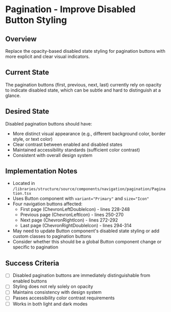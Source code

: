 # Pagination - Improve Disabled Button Styling

## Overview

Replace the opacity-based disabled state styling for pagination buttons with more explicit and clear visual indicators.

## Current State

The pagination buttons (first, previous, next, last) currently rely on opacity to indicate disabled state, which can be subtle and hard to distinguish at a glance.

## Desired State

Disabled pagination buttons should have:

-   More distinct visual appearance (e.g., different background color, border style, or text color)
-   Clear contrast between enabled and disabled states
-   Maintained accessibility standards (sufficient color contrast)
-   Consistent with overall design system

## Implementation Notes

-   Located in `/libraries/structure/source/components/navigation/pagination/Pagination.tsx`
-   Uses Button component with `variant="Primary"` and `size="Icon"`
-   Four navigation buttons affected:
    -   First page (ChevronLeftDoubleIcon) - lines 228-248
    -   Previous page (ChevronLeftIcon) - lines 250-270
    -   Next page (ChevronRightIcon) - lines 272-292
    -   Last page (ChevronRightDoubleIcon) - lines 294-314
-   May need to update Button component's disabled state styling or add custom classes to pagination buttons
-   Consider whether this should be a global Button component change or specific to pagination

## Success Criteria

-   [ ] Disabled pagination buttons are immediately distinguishable from enabled buttons
-   [ ] Styling does not rely solely on opacity
-   [ ] Maintains consistency with design system
-   [ ] Passes accessibility color contrast requirements
-   [ ] Works in both light and dark modes
